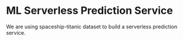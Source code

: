 # ML Serverless Prediction Service 

We are using spaceship-titanic dataset to build a serverless prediction service. 
